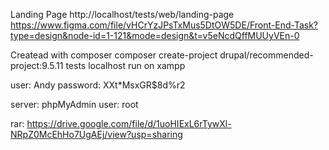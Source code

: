 Landing Page
http://localhost/tests/web/landing-page
https://www.figma.com/file/vHCrYzJPsTxMus5DtOW5DE/Front-End-Task?type=design&node-id=1-121&mode=design&t=v5eNcdQffMUUyVEn-0

Createad with composer
composer create-project drupal/recommended-project:9.5.11 tests
localhost run on xampp

user: Andy
password: XXt\*MsxGR$8d%r2

server: phpMyAdmin
user: root

rar: https://drive.google.com/file/d/1uoHIExL6rTywXl-NRpZ0McEhHo7UgAEj/view?usp=sharing

